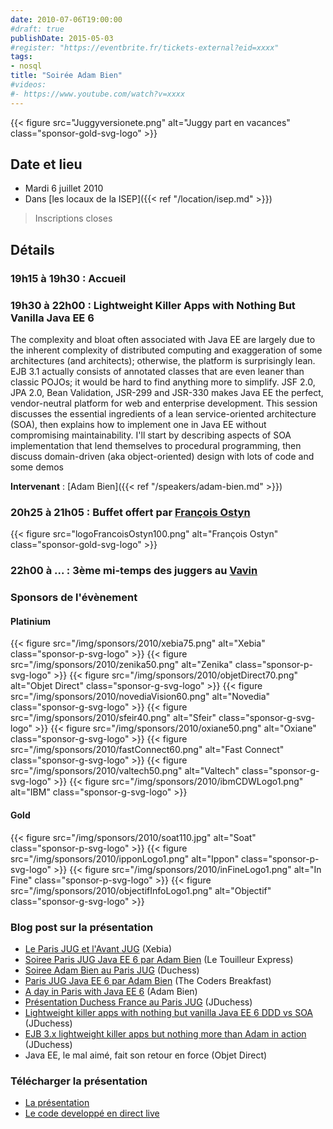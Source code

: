 ```yaml
---
date: 2010-07-06T19:00:00
#draft: true
publishDate: 2015-05-03
#register: "https://eventbrite.fr/tickets-external?eid=xxxx"
tags:
- nosql
title: "Soirée Adam Bien"
#videos:
#- https://www.youtube.com/watch?v=xxxx
---
```


{{< figure src="Juggyversionete.png" alt="Juggy part en vacances" class="sponsor-gold-svg-logo" >}}

## Date et lieu

* Mardi 6 juillet 2010
* Dans [les locaux de la ISEP]({{< ref "/location/isep.md" >}})

> Inscriptions closes

## Détails

### 19h15 à 19h30 : Accueil

### 19h30 à 22h00 : Lightweight Killer Apps with Nothing But Vanilla Java EE 6

The complexity and bloat often associated with Java EE are largely due to the inherent complexity of distributed computing and exaggeration of some architectures (and architects); otherwise, the platform is surprisingly lean. EJB 3.1 actually consists of annotated classes that are even leaner than classic POJOs; it would be hard to find anything more to simplify. JSF 2.0, JPA 2.0, Bean Validation, JSR-299 and JSR-330 makes Java EE the perfect, vendor-neutral platform for web and enterprise development. This session discusses the essential ingredients of a lean service-oriented architecture (SOA), then explains how to implement one in Java EE without compromising maintainability. I'll start by describing aspects of SOA implementation that lend themselves to procedural programming, then discuss domain-driven (aka object-oriented) design with lots of code and some demos

**Intervenant** : [Adam Bien]({{< ref "/speakers/adam-bien.md" >}}) 


### 20h25 à 21h05 : Buffet offert par [François Ostyn](http://www.ostyn.fr/)

{{< figure src="logoFrancoisOstyn100.png" alt="François Ostyn" class="sponsor-gold-svg-logo" >}}


### 22h00 à  ... : 3ème mi-temps des juggers au [Vavin](https://www.google.com/maps/dir//48.84398,2.330533/@48.8439685,2.2603067,12z)

### Sponsors de l'évènement

#### Platinium

{{< figure src="/img/sponsors/2010/xebia75.png" alt="Xebia" class="sponsor-p-svg-logo" >}}
{{< figure src="/img/sponsors/2010/zenika50.png" alt="Zenika" class="sponsor-p-svg-logo" >}}
{{< figure src="/img/sponsors/2010/objetDirect70.png" alt="Objet Direct" class="sponsor-g-svg-logo" >}}
{{< figure src="/img/sponsors/2010/novediaVision60.png" alt="Novedia" class="sponsor-g-svg-logo" >}}
{{< figure src="/img/sponsors/2010/sfeir40.png" alt="Sfeir" class="sponsor-g-svg-logo" >}}
{{< figure src="/img/sponsors/2010/oxiane50.png" alt="Oxiane" class="sponsor-g-svg-logo" >}}
{{< figure src="/img/sponsors/2010/fastConnect60.png" alt="Fast Connect" class="sponsor-g-svg-logo" >}}
{{< figure src="/img/sponsors/2010/valtech50.png" alt="Valtech" class="sponsor-g-svg-logo" >}}
{{< figure src="/img/sponsors/2010/ibmCDWLogo1.png" alt="IBM" class="sponsor-g-svg-logo" >}}

#### Gold

{{< figure src="/img/sponsors/2010/soat110.jpg" alt="Soat" class="sponsor-p-svg-logo" >}}
{{< figure src="/img/sponsors/2010/ipponLogo1.png" alt="Ippon" class="sponsor-p-svg-logo" >}}
{{< figure src="/img/sponsors/2010/inFineLogo1.png" alt="In Fine" class="sponsor-p-svg-logo" >}}
{{< figure src="/img/sponsors/2010/objectifInfoLogo1.png" alt="Objectif" class="sponsor-g-svg-logo" >}}

### Blog post sur la présentation

* [Le Paris JUG et l'Avant JUG](http://blog.xebia.fr/2010/07/06/revue-de-presse-xebia-166/#LeParisJUGetlAvantJUG) (Xebia)
* [Soiree Paris JUG Java EE 6 par Adam Bien](http://www.touilleur-express.fr/2010/07/07/soiree-paris-jug-java-ee-6-par-adam-bien/) (Le Touilleur Express)
* [Soiree Adam Bien au Paris JUG](http://jduchess.org/duchess-france/blog/soiree-adam-bien-au-paris-jug-0607/) (Duchess)
* [Paris JUG Java EE 6 par Adam Bien](http://thecodersbreakfast.net/index.php?post/2010/07/06/Paris-JUG-Java-EE-6-par-Adam-Bien) (The Coders Breakfast)
* [A day in Paris with Java EE 6](http://www.adam-bien.com/roller/abien/entry/a_day_in_paris_with) (Adam Bien)
* [Présentation Duchess France au Paris JUG](http://jduchess.org/duchess-france/blog/presentation-duchess-france-au-paris-jug-soiree-adam-bien/) (JDuchess)
* [Lightweight killer apps with nothing but vanilla Java EE 6 DDD vs SOA](http://jduchess.org/duchess-france/blog/lightweight-killer-apps-with-nothing-but-vanilla-java-ee-6-ddd-vs-soa/) (JDuchess)
* [EJB 3.x lightweight killer apps but nothing more than Adam in action](http://jduchess.org/duchess-france/blog/ejb-3-x-lightweight-killer-apps-but-nothing-more-than-adam-in-action/) (JDuchess)
* Java EE, le mal aimé, fait son retour en force (Objet Direct)

### Télécharger la présentation

* [La présentation](lightweight_killer_apps.pdf)
* [Le code developpé en direct live](lightweight_killer_apps.pdf)
